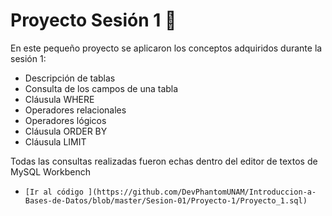 # Proyecto Sesión 1 🔨

En este pequeño proyecto se aplicaron los conceptos adquiridos durante la sesión 1:

* Descripción de tablas
* Consulta de los campos de una tabla
* Cláusula WHERE
* Operadores relacionales
* Operadores lógicos
* Cláusula ORDER BY
* Cláusula LIMIT

Todas las consultas realizadas fueron echas dentro del editor de textos de MySQL Workbench

* ```[Ir al código ](https://github.com/DevPhantomUNAM/Introduccion-a-Bases-de-Datos/blob/master/Sesion-01/Proyecto-1/Proyecto_1.sql)```
